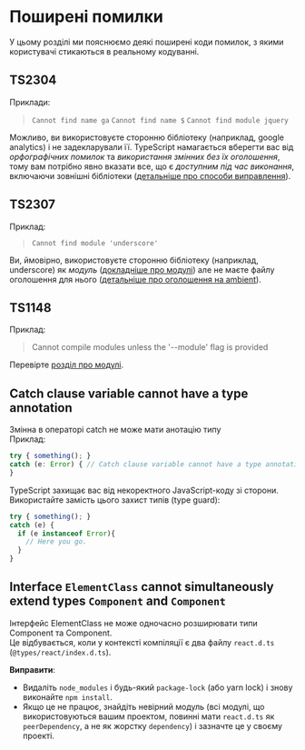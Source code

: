 # Поширені помилки
У цьому розділі ми пояснюємо деякі поширені коди помилок, з якими користувачі стикаються в реальному кодуванні.

## TS2304
Приклади:
> `Cannot find name ga`
> `Cannot find name $`
> `Cannot find module jquery`

Можливо, ви використовуєте сторонню бібліотеку (наприклад, google analytics) і не задекларували її. TypeScript намагається вберегти вас від *орфографічних помилок* та *використання змінних без їх оголошення*, тому вам потрібно явно вказати все, що є *доступним під час виконання*, включаючи зовнішні бібліотеки ([детальніше про способи виправлення][ambient]).

## TS2307
Приклад:
> `Cannot find module 'underscore'`

Ви, ймовірно, використовуєте сторонню бібліотеку (наприклад, underscore) як *модуль* ([докладніше про модулі][modules]) але не маєте файлу оголошення для нього ([детальніше про оголошення на ambient][ambient]).

## TS1148
Приклад:
> Cannot compile modules unless the '--module' flag is provided

Перевірте [розділ про модулі][modules].

## Catch clause variable cannot have a type annotation 
Змінна в операторі catch не може мати анотацію типу
<br>
Приклад:
```js
try { something(); }
catch (e: Error) { // Catch clause variable cannot have a type annotation
}
```
TypeScript захищає вас від некоректного JavaScript-коду зі сторони. Використайте замість цього захист типів (type guard):
```js
try { something(); }
catch (e) {
  if (e instanceof Error){
    // Here you go.
  }
}
```

## Interface `ElementClass` cannot simultaneously extend types `Component` and `Component` 
Інтерфейс ElementClass не може одночасно розширювати типи Component та Component. 
<br>
Це відбувається, коли у контексті компіляції є два файлу `react.d.ts` (`@types/react/index.d.ts`).

**Виправити**:
* Видаліть `node_modules` і будь-який `package-lock` (або yarn lock) і знову виконайте `npm install`.
* Якщо це не працює, знайдіть невірний модуль (всі модулі, що використовуються вашим проектом, повинні мати `react.d.ts` як `peerDependency`, а не як жорстку `dependency`) і зазначте це у своєму проекті.


[ambient]: ../types/ambient/d.ts.md
[modules]: ../project/modules.md
